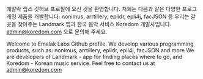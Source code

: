 에말락 랩스 깃허브 프로필에 오신 것을 환영합니다. 저희는 다음과 같은 다양한 프로그래밍 제품을 개발합니다: nonimus, arrtillery, eplidr, epli4j, facJSON 등
우리는 갈 곳을 찾아주는 Landmark 앱과 한국 음악 서비스 Koredom 개발사입니다. 
admin@koredom.com 으로 문의해 주세요.

Welcome to Emalak Labs Github profile. We develop various programming products, such as: nonimus, arrtillery, eplidr, epli4j, facJSON and more
We are developers of Landmark - app for finding places where to go, and Koredom - Korean music service. 
Feel free to contact us at admin@koredom.com
